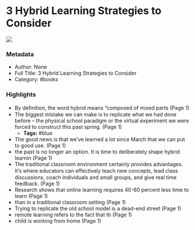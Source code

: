 # 3 Hybrid Learning Strategies to Consider

![](https://readwise-assets.s3.amazonaws.com/static/images/default-book-icon-7.09749d3efd49.png)

### Metadata

- Author: None
- Full Title: 3 Hybrid Learning Strategies to Consider
- Category: #books

### Highlights

- By deﬁnition, the word hybrid means “composed of mixed parts (Page 1)
- The biggest mistake we can make is to replicate what we had done before – the physical school paradigm or the virtual experiment we were forced to construct this past spring. (Page 1)
    - **Tags:** #blue
- The good news is that we’ve learned a lot since March that we can put to good use. (Page 1)
- the past is no longer an option. It is time to deliberately shape hybrid learnin (Page 1)
- The traditional classroom environment certainly provides advantages. It’s where educators can eﬀectively teach new concepts, lead class discussions, coach individuals and small groups, and give real time feedback. (Page 1)
- Research shows that online learning requires 40-60 percent less time to learn (Page 1)
- than in a traditional classroom setting (Page 1)
- Trying to replicate the old school model is a dead-end street (Page 1)
- remote learning refers to the fact that th (Page 1)
- child is working from home (Page 1)
